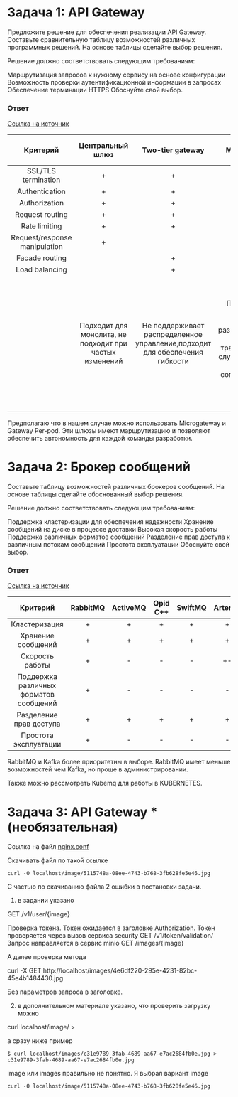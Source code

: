 # Задача 1: API Gateway

Предложите решение для обеспечения реализации API Gateway. Составьте сравнительную таблицу возможностей различных программных решений. На основе таблицы сделайте выбор решения.

Решение должно соответствовать следующим требованиям:

Маршрутизация запросов к нужному сервису на основе конфигурации
Возможность проверки аутентификационной информации в запросах
Обеспечение терминации HTTPS
Обоснуйте свой выбор.

### Ответ

[Ссылка на источник](https://www.nginx.com/blog/choosing-the-right-api-gateway-pattern/?__cf_chl_captcha_tk__=ed4062235a4eed746839ffaa4456039c320f9dec-1624120905-0-AYcP8ha43drdyJNKyF-DIGvZ1DR9YkX22Cl4O1eqj6VlImek5TI0LGefDCYx2x8nlce-REfCRIUyoqCAkDCcqNbjEPJCtKlCWPqty1WO-_5wzjjqkhHOIIP4GOQc-WRiQC4-XSYDvk_4svL_UsxTXQXtnach30UaMfB5o7Gf1AWSQtMK4FuNSBTxryzUZ4JAFyVrZVzzUWvWihqdKzk9otDOoK_kSzkjOTisu3XqYuBH6SsaiivUTx2TE20_hYQk4_URyMlzH7RhybZzZQL_KZakNAx2Aa5rBJt-ps0ETa_PZsEOgBBOv2MFeQu0DzaSqiLqnmboU47i38a0dKZg23_sq2wz7ULK3JZTSKsj6fIO-PTA-k_yncNs7odQNoL-hbaUsWor_aJX3cTcoDvok11rxniKHSQtkTKaGKgmi9s4SNft7kq6u0fkANzo77qLQQ7RJuwEAb5QuRba8ulZPQADD8vVC16JyY3aRET9DskxQg2T-1n6MGHjOtvjrNjhUojPMI0VU4oFjU7YqCvJyFdW-r4b43R2D3S6uOeJVNZjn4DbU-lKshHet4jd45PjgA0C7fANadJ9bstolosruifQyN_rWlRJiytg-yRLpZpxkFKEhRuC3C6R9JVbivKhP1gSc2OkLvKH8Fa4wk6QwIr03PSzA78Dnsb4JSE5MhvqaK_0XYqb95ZWYUKaFF40Jw)

|Критерий| Центральный шлюз|Two-tier gateway|Microgateway|Per-pod|Sidecar, Service Mash|
|:---:|:---:|:---:|:---:|:---:|:---:|
|SSL/TLS termination          |+|+|+|+|+|
|Authentication               |+|+|+|+|+|
|Authorization                |+|+| | |+|
|Request routing              |+|+|+|+| |
|Rate limiting                |+|+|+|+| |
|Request/response manipulation|+| | | | |
|Facade routing               | |+| | |+|
|Load balancing               | |+|+| |+|
|                             |Подходит для монолита, не подходит при частых изменений|Не поддерживает распределенное управление,подходит для обеспечения гибкости|Подходит для отдельных команд разработки,может управлять трафиком между службами сложно добиться согласованности и контроля|Применяется при использовании с одним из предыдущих 3х решений. Использует прокси-сервер. Конфигурация статична, не требует модификации при изменении приложения|Сложность в управлении


Предполагаю что в нашем случае можно использовать Microgateway и Gateway Per-pod.
Эти шлюзы имеют маршрутизацию и позволяют обеспечить автономность для каждой команды разработки.


# Задача 2: Брокер сообщений

Составьте таблицу возможностей различных брокеров сообщений. На основе таблицы сделайте обоснованный выбор решения.

Решение должно соответствовать следующим требованиям:

Поддержка кластеризации для обеспечения надежности
Хранение сообщений на диске в процессе доставки
Высокая скорость работы
Поддержка различных форматов сообщений
Разделение прав доступа к различным потокам сообщений
Простота эксплуатации
Обоснуйте свой выбор.

### Ответ

[Ссылка на источник](https://www.okbsapr.ru/library/publications/shkola_kzi_chadov_mikhalchenko_2019/)

|Критерий|RabbitMQ|ActiveMQ|Qpid C++|SwiftMQ|Artemis|Apollo|Kafka|
|:---:|:---:|:---:|:---:|:---:|:---:|:---:|:---:|
|Кластеризация                          |+|+|+|+|+|-|+|
|Хранение сообщений                     |+|+|+|+|+|+|+|
|Скорость работы                        |+|-|-|-|+-|-|+|
|Поддержка различных форматов сообщений |+|-|-|-|-|-|+|
|Разделение прав доступа                |+|+|+|+|+|+|+|
|Простота эксплуатации                  |+|-|-|-|-|-|+|
 
RabbitMQ и Kafka более приоритетны в выборе.
RabbitMQ имеет меньше возможностей чем Kafka, но проще в администрировании.

Также можно рассмотреть Kubemq для работы в KUBERNETES.


# Задача 3: API Gateway * (необязательная)

Ссылка на файл [nginx.conf](nginx.conf)

Скачивать файл по такой ссылке
````
curl -O localhost/image/5115748a-08ee-4743-b768-3fb628fe5e46.jpg
````


С частью по скачиванию файла 2 ошибки в постановки задачи.

1) в задании указано

GET /v1/user/{image}

Проверка токена. Токен ожидается в заголовке Authorization. Токен проверяется через вызов сервиса security GET /v1/token/validation/
Запрос направляется в сервис minio GET /images/{image}

А далее проверка метода 

curl -X GET http://localhost/images/4e6df220-295e-4231-82bc-45e4b1484430.jpg

Без параметров запроса в заголовке.

2) в дополнительном материале указано, что проверить загрузку можно

curl localhost/image/<filnename> > <filnename>

а сразу ниже пример

````
$ curl localhost/images/c31e9789-3fab-4689-aa67-e7ac2684fb0e.jpg > c31e9789-3fab-4689-aa67-e7ac2684fb0e.jpg
````

image или images правильно не понятно.
Я выбрал вариант image

````
curl -O localhost/image/5115748a-08ee-4743-b768-3fb628fe5e46.jpg
````
